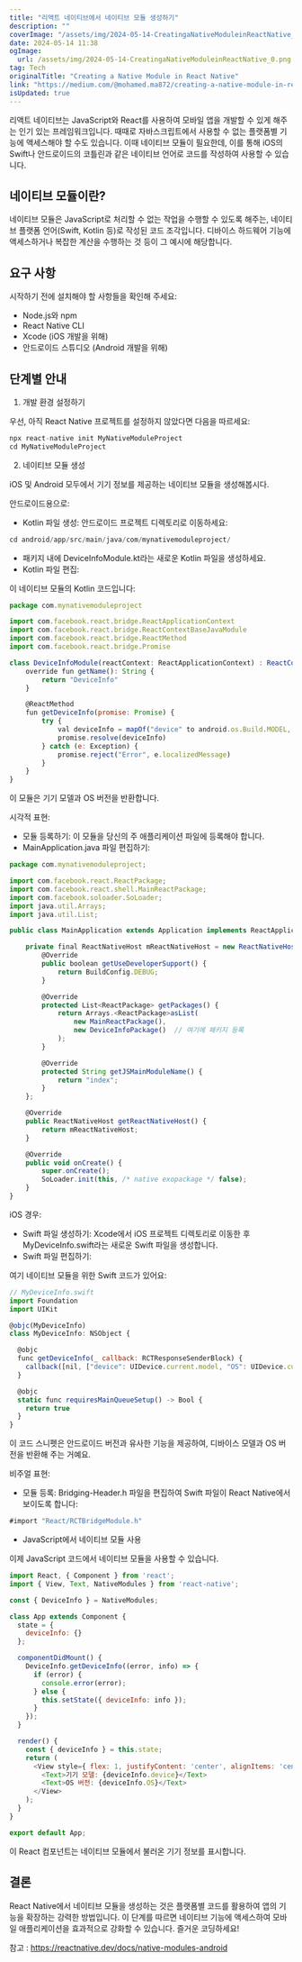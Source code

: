```yaml
---
title: "리액트 네이티브에서 네이티브 모듈 생성하기"
description: ""
coverImage: "/assets/img/2024-05-14-CreatingaNativeModuleinReactNative_0.png"
date: 2024-05-14 11:38
ogImage: 
  url: /assets/img/2024-05-14-CreatingaNativeModuleinReactNative_0.png
tag: Tech
originalTitle: "Creating a Native Module in React Native"
link: "https://medium.com/@mohamed.ma872/creating-a-native-module-in-react-native-df1a694c89a7"
isUpdated: true
---
```





리액트 네이티브는 JavaScript와 React를 사용하여 모바일 앱을 개발할 수 있게 해주는 인기 있는 프레임워크입니다. 때때로 자바스크립트에서 사용할 수 없는 플랫폼별 기능에 액세스해야 할 수도 있습니다. 이때 네이티브 모듈이 필요한데, 이를 통해 iOS의 Swift나 안드로이드의 코틀린과 같은 네이티브 언어로 코드를 작성하여 사용할 수 있습니다.

## 네이티브 모듈이란?

네이티브 모듈은 JavaScript로 처리할 수 없는 작업을 수행할 수 있도록 해주는, 네이티브 플랫폼 언어(Swift, Kotlin 등)로 작성된 코드 조각입니다. 디바이스 하드웨어 기능에 액세스하거나 복잡한 계산을 수행하는 것 등이 그 예시에 해당합니다.

## 요구 사항



시작하기 전에 설치해야 할 사항들을 확인해 주세요:

- Node.js와 npm
- React Native CLI
- Xcode (iOS 개발을 위해)
- 안드로이드 스튜디오 (Android 개발을 위해)

## 단계별 안내

1. 개발 환경 설정하기



우선, 아직 React Native 프로젝트를 설정하지 않았다면 다음을 따르세요:

```js
npx react-native init MyNativeModuleProject
cd MyNativeModuleProject
```

2. 네이티브 모듈 생성

iOS 및 Android 모두에서 기기 정보를 제공하는 네이티브 모듈을 생성해봅시다.



안드로이드용으로:

- Kotlin 파일 생성: 안드로이드 프로젝트 디렉토리로 이동하세요:

```js
cd android/app/src/main/java/com/mynativemoduleproject/
```

- 패키지 내에 DeviceInfoModule.kt라는 새로운 Kotlin 파일을 생성하세요.
- Kotlin 파일 편집:



이 네이티브 모듈의 Kotlin 코드입니다:

```js
package com.mynativemoduleproject

import com.facebook.react.bridge.ReactApplicationContext
import com.facebook.react.bridge.ReactContextBaseJavaModule
import com.facebook.react.bridge.ReactMethod
import com.facebook.react.bridge.Promise

class DeviceInfoModule(reactContext: ReactApplicationContext) : ReactContextBaseJavaModule(reactContext) {
    override fun getName(): String {
        return "DeviceInfo"
    }

    @ReactMethod
    fun getDeviceInfo(promise: Promise) {
        try {
            val deviceInfo = mapOf("device" to android.os.Build.MODEL, "OS" to android.os.Build.VERSION.RELEASE)
            promise.resolve(deviceInfo)
        } catch (e: Exception) {
            promise.reject("Error", e.localizedMessage)
        }
    }
}
```

이 모듈은 기기 모델과 OS 버전을 반환합니다.

시각적 표현:



- 모듈 등록하기: 이 모듈을 당신의 주 애플리케이션 파일에 등록해야 합니다.
- MainApplication.java 파일 편집하기:

```js
package com.mynativemoduleproject;

import com.facebook.react.ReactPackage;
import com.facebook.react.shell.MainReactPackage;
import com.facebook.soloader.SoLoader;
import java.util.Arrays;
import java.util.List;

public class MainApplication extends Application implements ReactApplication {

    private final ReactNativeHost mReactNativeHost = new ReactNativeHost(this) {
        @Override
        public boolean getUseDeveloperSupport() {
            return BuildConfig.DEBUG;
        }

        @Override
        protected List<ReactPackage> getPackages() {
            return Arrays.<ReactPackage>asList(
                new MainReactPackage(),
                new DeviceInfoPackage()  // 여기에 패키지 등록
            );
        }

        @Override
        protected String getJSMainModuleName() {
            return "index";
        }
    };

    @Override
    public ReactNativeHost getReactNativeHost() {
        return mReactNativeHost;
    }

    @Override
    public void onCreate() {
        super.onCreate();
        SoLoader.init(this, /* native exopackage */ false);
    }
}
```

iOS 경우:

- Swift 파일 생성하기: Xcode에서 iOS 프로젝트 디렉토리로 이동한 후 MyDeviceInfo.swift라는 새로운 Swift 파일을 생성합니다.
- Swift 파일 편집하기:



여기 네이티브 모듈을 위한 Swift 코드가 있어요:

```js
// MyDeviceInfo.swift
import Foundation
import UIKit

@objc(MyDeviceInfo)
class MyDeviceInfo: NSObject {

  @objc
  func getDeviceInfo(_ callback: RCTResponseSenderBlock) {
    callback([nil, ["device": UIDevice.current.model, "OS": UIDevice.current.systemVersion]])
  }

  @objc
  static func requiresMainQueueSetup() -> Bool {
    return true
  }
}
```

이 코드 스니펫은 안드로이드 버전과 유사한 기능을 제공하여, 디바이스 모델과 OS 버전을 반환해 주는 거예요.

비주얼 표현:



- 모듈 등록: Bridging-Header.h 파일을 편집하여 Swift 파일이 React Native에서 보이도록 합니다:

```js
#import "React/RCTBridgeModule.h"
```

- JavaScript에서 네이티브 모듈 사용

이제 JavaScript 코드에서 네이티브 모듈을 사용할 수 있습니다.



```js
import React, { Component } from 'react';
import { View, Text, NativeModules } from 'react-native';

const { DeviceInfo } = NativeModules;

class App extends Component {
  state = {
    deviceInfo: {}
  };

  componentDidMount() {
    DeviceInfo.getDeviceInfo((error, info) => {
      if (error) {
        console.error(error);
      } else {
        this.setState({ deviceInfo: info });
      }
    });
  }

  render() {
    const { deviceInfo } = this.state;
    return (
      <View style={ flex: 1, justifyContent: 'center', alignItems: 'center' }>
        <Text>기기 모델: {deviceInfo.device}</Text>
        <Text>OS 버전: {deviceInfo.OS}</Text>
      </View>
    );
  }
}

export default App;
```

이 React 컴포넌트는 네이티브 모듈에서 불러온 기기 정보를 표시합니다.

## 결론

React Native에서 네이티브 모듈을 생성하는 것은 플랫폼별 코드를 활용하여 앱의 기능을 확장하는 강력한 방법입니다. 이 단계를 따르면 네이티브 기능에 액세스하여 모바일 애플리케이션을 효과적으로 강화할 수 있습니다. 즐거운 코딩하세요!




참고 : https://reactnative.dev/docs/native-modules-android